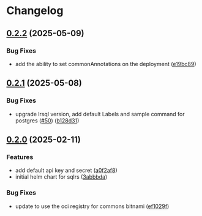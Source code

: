 # Changelog

## [0.2.2](https://github.com/pelotech/charts/compare/lrsql/0.2.1...lrsql/0.2.2) (2025-05-09)


### Bug Fixes

* add the ability to set commonAnnotations on the deployment ([e19bc89](https://github.com/pelotech/charts/commit/e19bc89128033614e1ededbea560cb42cd516d30))

## [0.2.1](https://github.com/pelotech/charts/compare/lrsql/0.2.0...lrsql/0.2.1) (2025-05-08)


### Bug Fixes

* upgrade lrsql version, add default Labels and sample command for postgres ([#50](https://github.com/pelotech/charts/issues/50)) ([b128d31](https://github.com/pelotech/charts/commit/b128d3137c686e7511a711ff00da7106abca8544))

## [0.2.0](https://github.com/pelotech/charts/compare/lrsql-v0.1.0...lrsql/0.2.0) (2025-02-11)


### Features

* add default api key and secret ([a0f2af8](https://github.com/pelotech/charts/commit/a0f2af8b834a40c0253096340124081fe1d2e0d4))
* initial helm chart for sqlrs ([3abbbda](https://github.com/pelotech/charts/commit/3abbbda45203fdc390472de425ff7eaa881ec43b))


### Bug Fixes

* update to use the oci registry for commons bitnami ([ef1029f](https://github.com/pelotech/charts/commit/ef1029fef0db06c712b93b391fb07b11e6d47348))
